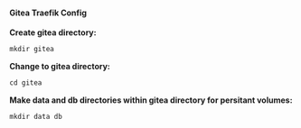 #### Gitea Traefik Config

**Create gitea directory:**

```markdown
mkdir gitea
```

**Change to gitea directory:**

```markdown
cd gitea
```

**Make data and db directories within gitea directory for persitant volumes:**

```markdown
mkdir data db
```